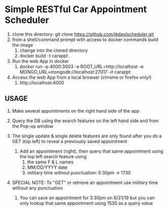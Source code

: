 # Simple RESTful Car Appointment Scheduler


1. clone this directory: git clone https://github.com/jkday/scheduler.git
1. from a shell/command prompt with access to docker commands build the image
    1. change into the cloned directory
    1. docker build -t carappt .
1. Run the web App in docker 
    1. docker run -p 4000:3003 -e ROOT_URL=http://localhost -e MONGO_URL=mongodb://localhost:27017 -it carappt
1. Access the web App from a local browser (chrome or firefox only!) 
    1. http://localhost:4000

## USAGE
1. Make several appointments on the right hand side of the app
1. Query the DB using the search features on the left hand side and from the Pop-up window
1. The single update & single delete features are only found after you do a GET (top left) to reveal a previously saved appointment
    1. Add an appointment (right), then query that same appointment using the top left search feature using 
         1. the same F & L names
         1. MM/DD/YYYY date
         1. military time without punctuation: 5:30pm -> 1730
         
1. SPECIAL NOTE: To "GET" or retrieve an appointment use military time without any punctuation
    1. You can save an appointment for 3:30pm on 6/21/19 but you can only lookup that same appointment 
    using 1530 as a query value

  
